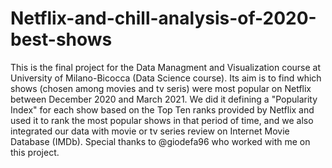 # Netflix-and-chill-analysis-of-2020-best-shows
This is the final project for the Data Managment and Visualization course at University of Milano-Bicocca (Data Science course). 
Its aim is to find which shows (chosen among movies and tv seris) were most popular on Netflix between December 2020 and March 2021.
We did it defining a "Popularity Index" for each show based on the Top Ten ranks provided by Netflix and used it to rank the most popular shows in that period of time, and we also integrated our data with movie or tv series review on Internet Movie Database (IMDb).
Special thanks to @giodefa96 who worked with me on this project.

